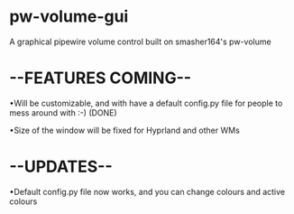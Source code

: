 # pw-volume-gui
A graphical pipewire volume control built on smasher164's pw-volume



# --FEATURES COMING--

•Will be customizable, and with have a default config.py file for people to mess around with :-) (DONE)


•Size of the window will be fixed for Hyprland and other WMs


# --UPDATES--
•Default config.py file now works, and you can change colours and active colours
